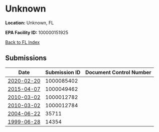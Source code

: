 # Unknown

**Location:** Unknown, FL

**EPA Facility ID:** 100000151925

[Back to FL Index](../../index.md)

## Submissions

| Date | Submission ID | Document Control Number |
|------|--------------|-------------------------|
| [2020-02-20](submissions/1000085402.md) | 1000085402 |  |
| [2015-04-07](submissions/1000049462.md) | 1000049462 |  |
| [2010-03-02](submissions/1000012782.md) | 1000012782 |  |
| [2010-03-02](submissions/1000012784.md) | 1000012784 |  |
| [2004-06-22](submissions/35711.md) | 35711 |  |
| [1999-06-28](submissions/14354.md) | 14354 |  |
